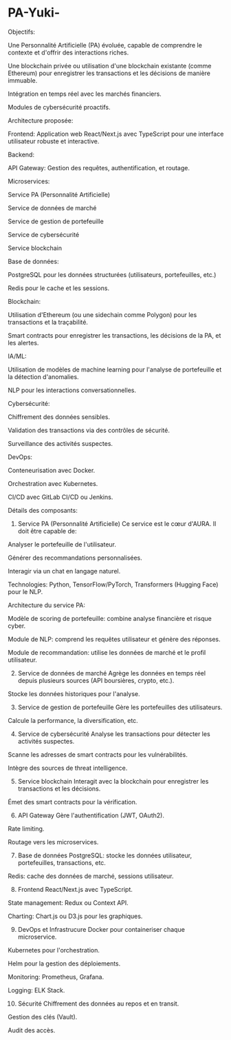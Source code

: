 # PA-Yuki-

Objectifs:

Une Personnalité Artificielle (PA) évoluée, capable de comprendre le contexte et d'offrir des interactions riches.

Une blockchain privée ou utilisation d'une blockchain existante (comme Ethereum) pour enregistrer les transactions et les décisions de manière immuable.

Intégration en temps réel avec les marchés financiers.

Modules de cybersécurité proactifs.

Architecture proposée:

Frontend: Application web React/Next.js avec TypeScript pour une interface utilisateur robuste et interactive.

Backend:

API Gateway: Gestion des requêtes, authentification, et routage.

Microservices:

Service PA (Personnalité Artificielle)

Service de données de marché

Service de gestion de portefeuille

Service de cybersécurité

Service blockchain

Base de données:

PostgreSQL pour les données structurées (utilisateurs, portefeuilles, etc.)

Redis pour le cache et les sessions.

Blockchain:

Utilisation d'Ethereum (ou une sidechain comme Polygon) pour les transactions et la traçabilité.

Smart contracts pour enregistrer les transactions, les décisions de la PA, et les alertes.

IA/ML:

Utilisation de modèles de machine learning pour l'analyse de portefeuille et la détection d'anomalies.

NLP pour les interactions conversationnelles.

Cybersécurité:

Chiffrement des données sensibles.

Validation des transactions via des contrôles de sécurité.

Surveillance des activités suspectes.

DevOps:

Conteneurisation avec Docker.

Orchestration avec Kubernetes.

CI/CD avec GitLab CI/CD ou Jenkins.

Détails des composants:

1. Service PA (Personnalité Artificielle)
Ce service est le cœur d'AURA. Il doit être capable de:

Analyser le portefeuille de l'utilisateur.

Générer des recommandations personnalisées.

Interagir via un chat en langage naturel.

Technologies: Python, TensorFlow/PyTorch, Transformers (Hugging Face) pour le NLP.

Architecture du service PA:

Modèle de scoring de portefeuille: combine analyse financière et risque cyber.

Module de NLP: comprend les requêtes utilisateur et génère des réponses.

Module de recommandation: utilise les données de marché et le profil utilisateur.

2. Service de données de marché
Agrège les données en temps réel depuis plusieurs sources (API boursières, crypto, etc.).

Stocke les données historiques pour l'analyse.

3. Service de gestion de portefeuille
Gère les portefeuilles des utilisateurs.

Calcule la performance, la diversification, etc.

4. Service de cybersécurité
Analyse les transactions pour détecter les activités suspectes.

Scanne les adresses de smart contracts pour les vulnérabilités.

Intègre des sources de threat intelligence.

5. Service blockchain
Interagit avec la blockchain pour enregistrer les transactions et les décisions.

Émet des smart contracts pour la vérification.

6. API Gateway
Gère l'authentification (JWT, OAuth2).

Rate limiting.

Routage vers les microservices.

7. Base de données
PostgreSQL: stocke les données utilisateur, portefeuilles, transactions, etc.

Redis: cache des données de marché, sessions utilisateur.

8. Frontend
React/Next.js avec TypeScript.

State management: Redux ou Context API.

Charting: Chart.js ou D3.js pour les graphiques.

9. DevOps et Infrastrucure
Docker pour containeriser chaque microservice.

Kubernetes pour l'orchestration.

Helm pour la gestion des déploiements.

Monitoring: Prometheus, Grafana.

Logging: ELK Stack.

10. Sécurité
Chiffrement des données au repos et en transit.

Gestion des clés (Vault).

Audit des accès.